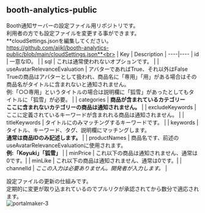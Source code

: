 ## booth-analytics-public
Booth通知サーバーの設定ファイル用リポジトリです。 <br> 
利用者の方でも設定ファイルを変更する事ができます。<br>
**cloudSettings.jsonを編集してください。<br>https://github.com/aijkl/booth-analytics-public/blob/main/cloudSettings.json**<br>
| Key | Description |
----|---- 
| id | 一意なID。 |
| sql | これは通常使われないオプションです。 |
| useAvatarRelevanceEvaluation | アバターであればTrue、それ以外はFalse <br> Trueの商品はアバターとして扱われ、商品名に「専用」「用」がある場合はその商品名がタイトルに含まれないと通知されません。<br> 例:「○○専用」というタイトルの場合は説明欄に「狐雪」があったとしてもタイトルに「狐雪」が必要。 |
| categories | **商品が含まれているカテゴリー** <br> **ここに含まれないカテゴリーの商品は通知されません。** |
| excludeKeywords | ここに定義されているキーワードが含まれれる商品は通知されません。 |
| titleKeywords | タイトルにのみマッチングするキーワードです。 |
| keywords | タイトル、キーワード、タグ、説明欄にマッチングします。<br> **通常は商品IDのみ記述します。** |
| productNames | 商品名です、前述のuseAvatarRelevanceEvaluationに使用されます。<br> **例:「Koyuki」「狐雪」** |
| minPrice | これ以下の商品は通知されません、通常は0です。|
| minLike | これ以下の商品は通知されません、通常は0です。|
| channelId | *ここの入力は必要ありません。開発者が入力します。* |  

設定ファイルの更新の仕組みです。<br>
定期的に変更が取り込まれているのでプルリクが承認されてから数分で適応されます。<br>
![portalmaker-3](https://user-images.githubusercontent.com/51302983/129369641-0c17b441-72bd-4da6-92a8-b34b1e405265.png)

